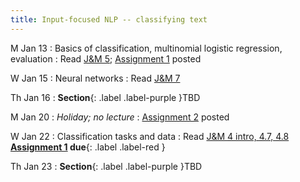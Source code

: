 ```yaml
---
title: Input-focused NLP -- classifying text
---
```


M Jan 13
: Basics of classification, multinomial logistic regression, evaluation
  : Read  [J&M 5](https://web.stanford.edu/~jurafsky/slp3/5.pdf); [Assignment 1](..assets/docs/A1.pdf) posted

W Jan 15
: Neural networks
  : Read [J&M 7](https://web.stanford.edu/~jurafsky/slp3/7.pdf)

Th Jan 16
: **Section**{: .label .label-purple }TBD

M Jan 20
: *Holiday; no lecture*
  : [Assignment 2](../assets/docs/A2.pdf) posted

W Jan 22
: Classification tasks and data
  : Read [J&M 4 intro, 4.7, 4.8](https://web.stanford.edu/~jurafsky/slp3/4.pdf) **[Assignment 1](../assets/docs/A1.pdf) due**{: .label .label-red }

Th Jan 23
: **Section**{: .label .label-purple }TBD
